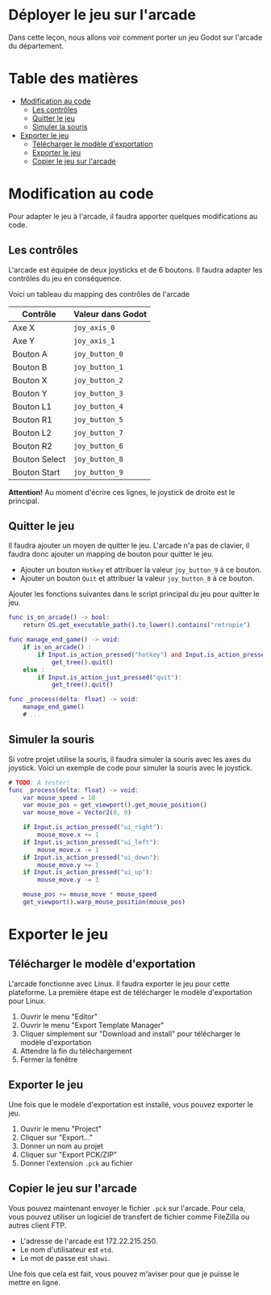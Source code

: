 # Déployer le jeu sur l'arcade <!-- omit in toc -->
Dans cette leçon, nous allons voir comment porter un jeu Godot sur l'arcade du département.

# Table des matières <!-- omit in toc -->
- [Modification au code](#modification-au-code)
  - [Les contrôles](#les-contrôles)
  - [Quitter le jeu](#quitter-le-jeu)
  - [Simuler la souris](#simuler-la-souris)
- [Exporter le jeu](#exporter-le-jeu)
  - [Télécharger le modèle d'exportation](#télécharger-le-modèle-dexportation)
  - [Exporter le jeu](#exporter-le-jeu-1)
  - [Copier le jeu sur l'arcade](#copier-le-jeu-sur-larcade)

# Modification au code
Pour adapter le jeu à l'arcade, il faudra apporter quelques modifications au code.

## Les contrôles
L'arcade est équipée de deux joysticks et de 6 boutons. Il faudra adapter les contrôles du jeu en conséquence.

Voici un tableau du mapping des contrôles de l'arcade

| Contrôle | Valeur dans Godot |
|----------|-------------------|
| Axe X | `joy_axis_0` |
| Axe Y | `joy_axis_1` |
| Bouton A | `joy_button_0` |
| Bouton B | `joy_button_1` |
| Bouton X | `joy_button_2` |
| Bouton Y | `joy_button_3` |
| Bouton L1 | `joy_button_4` |
| Bouton R1 | `joy_button_5` |
| Bouton L2 | `joy_button_7` |
| Bouton R2 | `joy_button_6` |
| Bouton Select | `joy_button_8` |
| Bouton Start | `joy_button_9` |

**Attention!** Au moment d'écrire ces lignes, le joystick de droite est le principal.

## Quitter le jeu
Il faudra ajouter un moyen de quitter le jeu. L'arcade n'a pas de clavier, il faudra donc ajouter un mapping de bouton pour quitter le jeu.

- Ajouter un bouton `Hotkey` et attribuer la valeur `joy_button_9` à ce bouton.
- Ajouter un bouton `Quit` et attribuer la valeur `joy_button_8` à ce bouton. 

Ajouter les fonctions suivantes dans le script principal du jeu pour quitter le jeu.

```gd
func is_on_arcade() -> bool:
	return OS.get_executable_path().to_lower().contains("retropie")

func manage_end_game() -> void:
	if is_on_arcade() :
		if Input.is_action_pressed("hotkey") and Input.is_action_pressed("quit"):
			get_tree().quit()
	else :
		if Input.is_action_just_pressed("quit"):
			get_tree().quit()

func _process(delta: float) -> void:
    manage_end_game()
    # ...
```

## Simuler la souris
Si votre projet utilise la souris, il faudra simuler la souris avec les axes du joystick. Voici un exemple de code pour simuler la souris avec le joystick.

```gd
# TODO: À tester!
func _process(delta: float) -> void:
    var mouse_speed = 10
    var mouse_pos = get_viewport().get_mouse_position()
    var mouse_move = Vector2(0, 0)

    if Input.is_action_pressed("ui_right"):
        mouse_move.x += 1
    if Input.is_action_pressed("ui_left"):
        mouse_move.x -= 1
    if Input.is_action_pressed("ui_down"):
        mouse_move.y += 1
    if Input.is_action_pressed("ui_up"):
        mouse_move.y -= 1

    mouse_pos += mouse_move * mouse_speed
    get_viewport().warp_mouse_position(mouse_pos)
```

# Exporter le jeu

## Télécharger le modèle d'exportation
L'arcade fonctionne avec Linux. Il faudra exporter le jeu pour cette plateforme. La première étape est de télécharger le modèle d'exportation pour Linux.

1. Ouvrir le menu "Editor"
2. Ouvrir le menu "Export Template Manager"
3. Cliquer simplement sur "Download and install" pour télécharger le modèle d'exportation
4. Attendre la fin du téléchargement
5. Fermer la fenêtre

## Exporter le jeu
Une fois que le modèle d'exportation est installé, vous pouvez exporter le jeu.

1. Ouvrir le menu "Project"
2. Cliquer sur "Export..."
3. Donner un nom au projet
4. Cliquer sur "Export PCK/ZIP"
5. Donner l'extension `.pck` au fichier

## Copier le jeu sur l'arcade
Vous pouvez maintenant envoyer le fichier `.pck` sur l'arcade. Pour cela, vous pouvez utiliser un logiciel de transfert de fichier comme FileZilla ou autres client FTP.

- L'adresse de l'arcade est 172.22.215.250.
- Le nom d'utilisateur est `etd`.
- Le mot de passe est `shawi`.

Une fois que cela est fait, vous pouvez m'aviser pour que je puisse le mettre en ligne.

